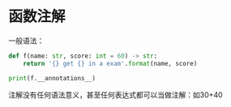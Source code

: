 # 函数注解

一般语法：

```python
def f(name: str, score: int = 60) -> str:
    return '{} get {} in a exam'.format(name, score)

print(f.__annotations__)
```

注解没有任何语法意义，甚至任何表达式都可以当做注解：如30+40